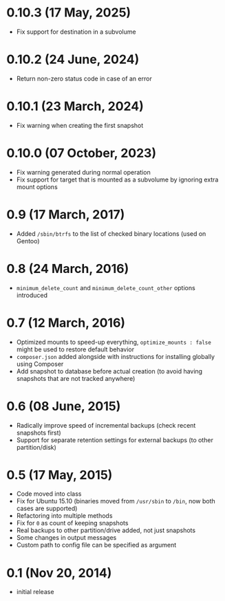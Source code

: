 # 0.10.3 (17 May, 2025)
* Fix support for destination in a subvolume

# 0.10.2 (24 June, 2024)
* Return non-zero status code in case of an error

# 0.10.1 (23 March, 2024)
* Fix warning when creating the first snapshot

# 0.10.0 (07 October, 2023)
* Fix warning generated during normal operation
* Fix support for target that is mounted as a subvolume by ignoring extra mount options

# 0.9 (17 March, 2017)
* Added `/sbin/btrfs` to the list of checked binary locations (used on Gentoo)

# 0.8 (24 March, 2016)
* `minimum_delete_count` and `minimum_delete_count_other` options introduced

# 0.7 (12 March, 2016)
* Optimized mounts to speed-up everything, `optimize_mounts : false` might be used to restore default behavior
* `composer.json` added alongside with instructions for installing globally using Composer
* Add snapshot to database before actual creation (to avoid having snapshots that are not tracked anywhere)

# 0.6 (08 June, 2015)
* Radically improve speed of incremental backups (check recent snapshots first)
* Support for separate retention settings for external backups (to other partition/disk)

# 0.5 (17 May, 2015)
* Code moved into class
* Fix for Ubuntu 15.10 (binaries moved from `/usr/sbin` to `/bin`, now both cases are supported)
* Refactoring into multiple methods
* Fix for `0` as count of keeping snapshots
* Real backups to other partition/drive added, not just snapshots
* Some changes in output messages
* Custom path to config file can be specified as argument

# 0.1 (Nov 20, 2014)
* initial release

